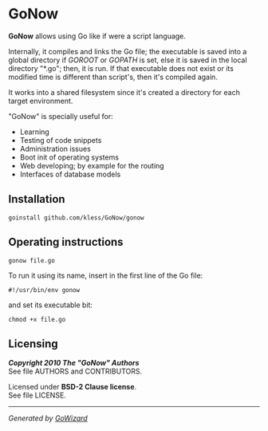 GoNow
=====

**GoNow** allows using Go like if were a script language.

Internally, it compiles and links the Go file; the executable is saved into a
global directory if *GOROOT* or *GOPATH* is set, else it is saved in the local
directory "*.go"; then, it is run. If that executable does not exist or
its modified time is different than script's, then it's compiled again.

It works into a shared filesystem since it's created a directory for each target
environment.

"GoNow" is specially useful for:

+ Learning
+ Testing of code snippets
+ Administration issues
+ Boot init of operating systems
+ Web developing; by example for the routing
+ Interfaces of database models


## Installation

	goinstall github.com/kless/GoNow/gonow


## Operating instructions

	gonow file.go

To run it using its name, insert in the first line of the Go file:

	#!/usr/bin/env gonow

and set its executable bit:

	chmod +x file.go


## Licensing

***Copyright 2010  The "GoNow" Authors***  
See file AUTHORS and CONTRIBUTORS.

Licensed under **BSD-2 Clause license**.  
See file LICENSE.


* * *
*Generated by [GoWizard](https://github.com/kless/GoWizard)*

